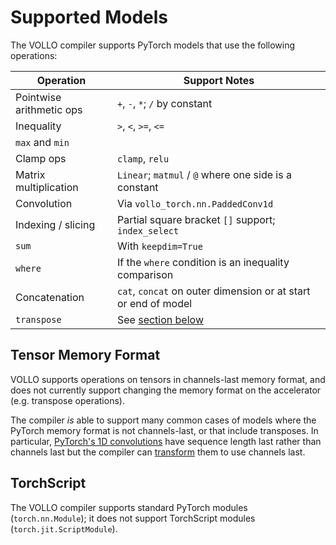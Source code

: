 # Supported Models

The VOLLO compiler supports PyTorch models that use the following operations:

| Operation                | Support Notes                                                  |
| ------------------------ | -------------------------------------------------------------- |
| Pointwise arithmetic ops | `+`, `-`, `*`; `/` by constant                                 |
| Inequality               | `>`, `<`, `>=`, `<=`                                           |
| `max` and `min`          |                                                                |
| Clamp ops                | `clamp`, `relu`                                                |
| Matrix multiplication    | `Linear`; `matmul` / `@` where one side is a constant          |
| Convolution              | Via `vollo_torch.nn.PaddedConv1d`                              |
| Indexing / slicing       | Partial square bracket `[]` support; `index_select`            |
| `sum`                    | With `keepdim=True`                                            |
| `where`                  | If the `where` condition is an inequality comparison           |
| Concatenation            | `cat`, `concat` on outer dimension or at start or end of model |
| `transpose`              | See [section below](#tensor-memory-format)                     |

## Tensor Memory Format

VOLLO supports operations on tensors in channels-last memory format, and does
not currently support changing the memory format on the accelerator (e.g.
transpose operations).

The compiler *is* able to support many common cases of models where the PyTorch
memory format is not channels-last, or that include transposes.
In particular, [PyTorch's 1D convolutions](https://pytorch.org/docs/stable/generated/torch.nn.Conv1d.html)
have sequence length last rather than channels last but the compiler can
[transform](example-3-cnn.md#using-the-streaming-transform) them to use
channels last.

## TorchScript

The VOLLO compiler supports standard PyTorch modules (`torch.nn.Module`); it
does not support TorchScript modules (`torch.jit.ScriptModule`).
